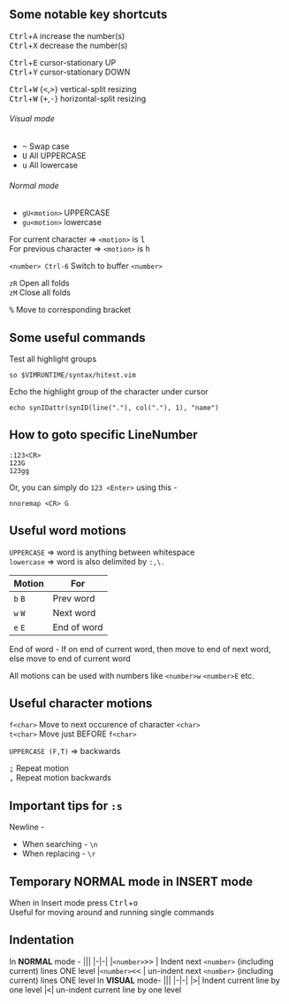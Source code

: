 Some notable key shortcuts
--------------------------
<kbd>Ctrl</kbd>+<kbd>A</kbd>					increase the number(s)  
<kbd>Ctrl</kbd>+<kbd>X</kbd>					decrease the number(s)  

<kbd>Ctrl</kbd>+<kbd>E</kbd>					cursor-stationary UP  
<kbd>Ctrl</kbd>+<kbd>Y</kbd>					cursor-stationary DOWN

<kbd>Ctrl</kbd>+<kbd>W</kbd> <number> {<kbd><</kbd>,<kbd>></kbd>}		vertical-split resizing  
<kbd>Ctrl</kbd>+<kbd>W</kbd> <number> {<kbd>+</kbd>,<kbd>-</kbd>}		horizontal-split resizing

###### Visual mode
- <kbd>~</kbd> Swap case  
- <kbd>U</kbd> All UPPERCASE  
- <kbd>u</kbd> All lowercase

###### Normal mode
- `gU<motion>` UPPERCASE
- `gu<motion>` lowercase

For current character  => `<motion>` is <kbd>l</kbd>  
For previous character => `<motion>` is <kbd>h</kbd>


`<number> Ctrl-6`			Switch to buffer `<number>`

`zR`						Open all folds  
`zM`						Close all folds

<kbd>%</kbd>							Move to corresponding bracket


Some useful commands
-------------------
Test all highlight groups
```vim
so $VIMRUNTIME/syntax/hitest.vim
```

Echo the highlight group of the character under cursor
```vim
echo synIDattr(synID(line("."), col("."), 1), "name")
```

How to goto specific LineNumber
-------------------------------
 `:123<CR>`  
 `123G`  
 `123gg`

 Or, you can simply do `123 <Enter>` using this -
```vim
nnoremap <CR> G
```


Useful word motions
--------------
 `UPPERCASE` => word is anything between whitespace  
 `lowercase` => word is also delimited by `:,\.`

| Motion | For  |
|--------|---------|
| `b` `B`	|	Prev word  |
| `w` `W` |	Next word|
| `e` `E`	|	End of word|

End of word - If on end of current word, then move to end of next word, else move to end of current word

 All motions can be used with numbers like `<number>w` `<number>E` etc.


Useful character motions
------------------------
 `f<char>`		Move to next occurence of character `<char>`  
 `t<char>`		Move just BEFORE `f<char>`

 `UPPERCASE (F,T)` => backwards

 <kbd>;</kbd>	Repeat motion  
 <kbd>,</kbd>	Repeat motion backwards


Important tips for `:s`
------------------
 Newline -
  *	When searching - `\n`
  *	When replacing - `\r`


Temporary NORMAL mode in INSERT mode
----------------------------
 When in Insert mode
 press <kbd>Ctrl</kbd>+<kbd>o</kbd>  
 Useful for moving around and running single commands

Indentation
-----------
In __NORMAL__ mode -
|||
|-|-|
|`<number>`<kbd>></kbd><kbd>></kbd> | Indent next `<number>` (including current) lines ONE level
|`<number>`<kbd><</kbd><kbd><</kbd> | un-indent next `<number>` (including current) lines ONE level
In __VISUAL__ mode-
|||
|-|-|
|<kbd>></kbd>| Indent current line by one level
|<kbd><</kbd>| un-indent current line by one level
